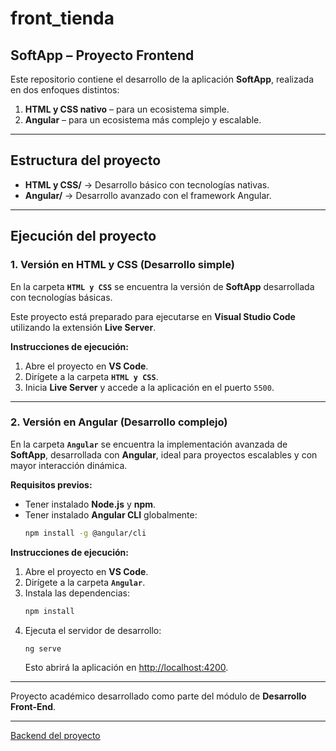 # front_tienda

## SoftApp – Proyecto Frontend

Este repositorio contiene el desarrollo de la aplicación **SoftApp**, realizada en dos enfoques distintos:  
1. **HTML y CSS nativo** – para un ecosistema simple.  
2. **Angular** – para un ecosistema más complejo y escalable.  

---

## Estructura del proyecto  

- **HTML y CSS/** → Desarrollo básico con tecnologías nativas.  
- **Angular/** → Desarrollo avanzado con el framework Angular.  

---

## Ejecución del proyecto

### 1. Versión en HTML y CSS (Desarrollo simple)

En la carpeta **`HTML y CSS`** se encuentra la versión de **SoftApp** desarrollada con tecnologías básicas.  

Este proyecto está preparado para ejecutarse en **Visual Studio Code** utilizando la extensión **Live Server**.  

**Instrucciones de ejecución:**
1. Abre el proyecto en **VS Code**.  
2. Dirígete a la carpeta **`HTML y CSS`**.  
3. Inicia **Live Server** y accede a la aplicación en el puerto `5500`.  

---

### 2. Versión en Angular (Desarrollo complejo)

En la carpeta **`Angular`** se encuentra la implementación avanzada de **SoftApp**, desarrollada con **Angular**, ideal para proyectos escalables y con mayor interacción dinámica.  

**Requisitos previos:**
- Tener instalado **Node.js** y **npm**.  
- Tener instalado **Angular CLI** globalmente:  
  ```bash
  npm install -g @angular/cli
  ```

**Instrucciones de ejecución:**
1. Abre el proyecto en **VS Code**.  
2. Dirígete a la carpeta **`Angular`**.  
3. Instala las dependencias:  
   ```bash
   npm install
   ```
4. Ejecuta el servidor de desarrollo:  
   ```bash
   ng serve 
   ```
   Esto abrirá la aplicación en [http://localhost:4200](http://localhost:4200).  

---

Proyecto académico desarrollado como parte del módulo de **Desarrollo Front-End**.

---

[Backend del proyecto](https://github.com/LesmesPoli/back_tienda)  